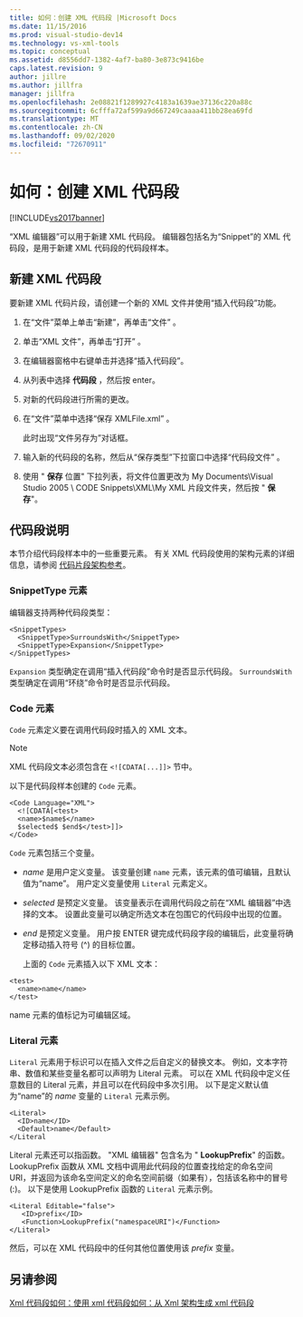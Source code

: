```yaml
---
title: 如何：创建 XML 代码段 |Microsoft Docs
ms.date: 11/15/2016
ms.prod: visual-studio-dev14
ms.technology: vs-xml-tools
ms.topic: conceptual
ms.assetid: d8556dd7-1382-4af7-ba80-3e873c9416be
caps.latest.revision: 9
author: jillre
ms.author: jillfra
manager: jillfra
ms.openlocfilehash: 2e08821f1289927c4183a1639ae37136c220a88c
ms.sourcegitcommit: 6cfffa72af599a9d667249caaaa411bb28ea69fd
ms.translationtype: MT
ms.contentlocale: zh-CN
ms.lasthandoff: 09/02/2020
ms.locfileid: "72670911"
---
```

# <a name="how-to-create-xml-snippets"></a>如何：创建 XML 代码段
[!INCLUDE[vs2017banner](../includes/vs2017banner.md)]

“XML 编辑器”可以用于新建 XML 代码段。 编辑器包括名为“Snippet”的 XML 代码段，是用于新建 XML 代码段的代码段样本。

## <a name="to-create-a-new-xml-snippet"></a>新建 XML 代码段
 要新建 XML 代码片段，请创建一个新的 XML 文件并使用“插入代码段”功能。

1. 在“文件”菜单上单击“新建”，再单击“文件”  。

2. 单击“XML 文件”，再单击“打开” 。

3. 在编辑器窗格中右键单击并选择“插入代码段”。

4. 从列表中选择 **代码段** ，然后按 enter。

5. 对新的代码段进行所需的更改。

6. 在“文件”菜单中选择“保存 XMLFile.xml” 。

     此时出现“文件另存为”对话框。

7. 输入新的代码段的名称，然后从“保存类型”下拉窗口中选择“代码段文件” 。

8. 使用 " **保存** 位置" 下拉列表，将文件位置更改为 My Documents\Visual Studio 2005 \ CODE Snippets\XML\My XML 片段文件夹，然后按 " **保存**"。

## <a name="snippet-description"></a>代码段说明
 本节介绍代码段样本中的一些重要元素。 有关 XML 代码段使用的架构元素的详细信息，请参阅 [代码片段架构参考](../ide/code-snippets-schema-reference.md)。

### <a name="snippettype-element"></a>SnippetType 元素
 编辑器支持两种代码段类型：

```
<SnippetTypes>
  <SnippetType>SurroundsWith</SnippetType>
  <SnippetType>Expansion</SnippetType>
</SnippetTypes>
```

 `Expansion` 类型确定在调用“插入代码段”命令时是否显示代码段。 `SurroundsWith` 类型确定在调用“环绕”命令时是否显示代码段。

### <a name="code-element"></a>Code 元素
 `Code` 元素定义要在调用代码段时插入的 XML 文本。

> [!NOTE]
> XML 代码段文本必须包含在 `<![CDATA[...]]>` 节中。

 以下是代码段样本创建的 `Code` 元素。

```
<Code Language="XML">
  <![CDATA[<test>
  <name>$name$</name>
  $selected$ $end$</test>]]>
</Code>
```

 `Code` 元素包括三个变量。

- $name$ 是用户定义变量。 该变量创建 `name` 元素，该元素的值可编辑，且默认值为“name”。 用户定义变量使用 `Literal` 元素定义。

- $selected$ 是预定义变量。 该变量表示在调用代码段之前在“XML 编辑器”中选择的文本。 设置此变量可以确定所选文本在包围它的代码段中出现的位置。

- $end$ 是预定义变量。 用户按 ENTER 键完成代码段字段的编辑后，此变量将确定移动插入符号 (^) 的目标位置。

  上面的 `Code` 元素插入以下 XML 文本：

```
<test>
  <name>name</name>
</test>
```

 name 元素的值标记为可编辑区域。

### <a name="literal-element"></a>Literal 元素
 `Literal` 元素用于标识可以在插入文件之后自定义的替换文本。 例如，文本字符串、数值和某些变量名都可以声明为 Literal 元素。 可以在 XML 代码段中定义任意数目的 Literal 元素，并且可以在代码段中多次引用。 以下是定义默认值为“name”的 $name$ 变量的 `Literal` 元素示例。

```
<Literal>
  <ID>name</ID>
  <Default>name</Default>
</Literal
```

 Literal 元素还可以指函数。 "XML 编辑器" 包含名为 " **LookupPrefix**" 的函数。 LookupPrefix 函数从 XML 文档中调用此代码段的位置查找给定的命名空间 URI，并返回为该命名空间定义的命名空间前缀（如果有），包括该名称中的冒号 (:)。 以下是使用 LookupPrefix 函数的 `Literal` 元素示例。

```
<Literal Editable="false">
   <ID>prefix</ID>
   <Function>LookupPrefix("namespaceURI")</Function>
</Literal>
```

 然后，可以在 XML 代码段中的任何其他位置使用该 $prefix$ 变量。

## <a name="see-also"></a>另请参阅
 [Xml 代码段](../xml-tools/xml-snippets.md)[如何：使用 xml 代码段](../xml-tools/how-to-use-xml-snippets.md)[如何：从 Xml 架构生成 xml 代码段](../xml-tools/how-to-generate-an-xml-snippet-from-an-xml-schema.md)
